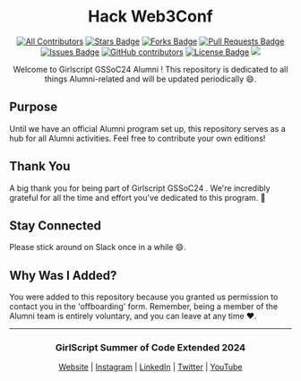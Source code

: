 
<h1 align="center">Hack Web3Conf</h1>

<div align="center">
  
<!-- ALL-CONTRIBUTORS-BADGE:START - Do not remove or modify this section -->

[![All Contributors](https://img.shields.io/badge/all_contributors-1-orange.svg?style=flat-square)](#contributors-)
<a href="https://github.com/GSSoC24/alumni/stargazers"><img src="https://img.shields.io/github/stars/GSSoC24/alumni" alt="Stars Badge"/></a>
<a href="https://github.com/GSSoC24/alumni/network/members"><img src="https://img.shields.io/github/forks/GSSoC24/alumni" alt="Forks Badge"/></a>
<a href="https://github.com/GSSoC24/alumni/pulls"><img src="https://img.shields.io/github/issues-pr/GSSoC24/alumni" alt="Pull Requests Badge"/></a>
<a href="https://github.com/GSSoC24/alumni/issues"><img src="https://img.shields.io/github/issues/GSSoC24/alumni" alt="Issues Badge"/></a>
<a href="https://github.com/GSSoC24/alumni/graphs/contributors"><img alt="GitHub contributors" src="https://img.shields.io/github/contributors/GSSoC24/alumni?color=2b9348"></a>
<a href="https://github.com/GSSoC24/alumni/blob/master/LICENSE"><img src="https://img.shields.io/github/license/GSSoC24/Hack-Web3Conf?color=2b9348" alt="License Badge"/></a>
[![](https://visitcount.itsvg.in/api?id=gssoc-alumni&label=Profile%20Views&color=8&icon=0&pretty=true)](https://visitcount.itsvg.in)
<!-- ALL-CONTRIBUTORS-BADGE:END -->
Welcome to Girlscript GSSoC24 Alumni ! This repository is dedicated to all things Alumni-related and will be updated periodically 😄. 
</div>




## Purpose
Until we have an official Alumni program set up, this repository serves as a hub for all Alumni activities. 
Feel free to contribute your own editions!

## Thank You
A big thank you for being part of Girlscript GSSoC24 . We're incredibly grateful for all the time and effort you've dedicated to this program. 💖

## Stay Connected
Please stick around on Slack once in a while 😄. 

## Why Was I Added?
You were added to this repository because you granted us permission to contact you in the 'offboarding' form. Remember, being a member of the Alumni team is entirely voluntary, and you can leave at any time ❤️.

---
</div>
    <div align="center">

### GirlScript Summer of Code Extended 2024

[Website](https://gssoc.girlscript.tech/) | [Instagram](https://www.instagram.com/girlscriptsummerofcode/?hl=en) | [LinkedIn](https://www.linkedin.com/company/girlscriptsoc) | [Twitter](https://twitter.com/girlscriptsoc) | [YouTube](https://www.youtube.com/@girlscriptfoundation45)

</div>

